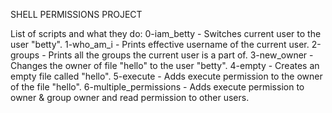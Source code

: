 SHELL PERMISSIONS PROJECT

List of scripts and what they do:
0-iam_betty	       - Switches current user to the user "betty".
1-who_am_i	       - Prints effective username of the current user.
2-groups  	       - Prints all the groups the current user is a part of.
3-new_owner	       - Changes the owner of file "hello" to the user "betty".
4-empty      	       - Creates an empty file called "hello". 
5-execute  	       - Adds execute permission to the owner of the file "hello".
6-multiple_permissions - Adds execute permission to owner & group owner and read permission to other users.

